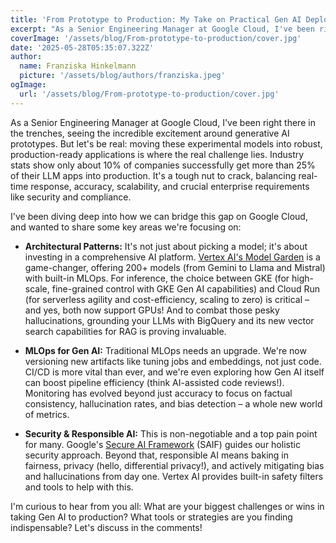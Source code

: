 ```yaml
---
title: 'From Prototype to Production: My Take on Practical Gen AI Deployments on Google Cloud'
excerpt: "As a Senior Engineering Manager at Google Cloud, I've been right there in the trenches, seeing the incredible excitement around generative AI prototypes. But let's be real: moving these experimental models into robust, production-ready applications is where the real challenge lies."
coverImage: '/assets/blog/From-prototype-to-production/cover.jpg'
date: '2025-05-28T05:35:07.322Z'
author:
  name: Franziska Hinkelmann
  picture: '/assets/blog/authors/franziska.jpeg'
ogImage:
  url: '/assets/blog/From-prototype-to-production/cover.jpg'
---
```


As a Senior Engineering Manager at Google Cloud, I've been right there in the trenches, seeing the incredible excitement around generative AI prototypes. But let's be real: moving these experimental models into robust, production-ready applications is where the real challenge lies. Industry stats show only about 10% of companies successfully get more than 25% of their LLM apps into production. It's a tough nut to crack, balancing real-time response, accuracy, scalability, and crucial enterprise requirements like security and compliance.

I've been diving deep into how we can bridge this gap on Google Cloud, and wanted to share some key areas we're focusing on:

* **Architectural Patterns:** It's not just about picking a model; it's about investing in a comprehensive AI platform. [Vertex AI's Model Garden](https://cloud.google.com/vertex-ai/generative-ai/docs/model-garden/explore-models?utm_campaign=CDR_0x79ffd047_awareness&utm_medium=external&utm_source=blog) is a game-changer, offering 200+ models (from Gemini to Llama and Mistral) with built-in MLOps. For inference, the choice between GKE (for high-scale, fine-grained control with GKE Gen AI capabilities) and Cloud Run (for serverless agility and cost-efficiency, scaling to zero) is critical – and yes, both now support GPUs! And to combat those pesky hallucinations, grounding your LLMs with BigQuery and its new vector search capabilities for RAG is proving invaluable.

* **MLOps for Gen AI:** Traditional MLOps needs an upgrade. We're now versioning new artifacts like tuning jobs and embeddings, not just code. CI/CD is more vital than ever, and we're even exploring how Gen AI itself can boost pipeline efficiency (think AI-assisted code reviews!). Monitoring has evolved beyond just accuracy to focus on factual consistency, hallucination rates, and bias detection – a whole new world of metrics.

* **Security & Responsible AI:** This is non-negotiable and a top pain point for many. Google's [Secure AI Framework](https://safety.google/cybersecurity-advancements/saif/) (SAIF) guides our holistic security approach. Beyond that, responsible AI means baking in fairness, privacy (hello, differential privacy!), and actively mitigating bias and hallucinations from day one. Vertex AI provides built-in safety filters and tools to help with this.


I'm curious to hear from you all: What are your biggest challenges or wins in taking Gen AI to production? What tools or strategies are you finding indispensable? Let's discuss in the comments!
